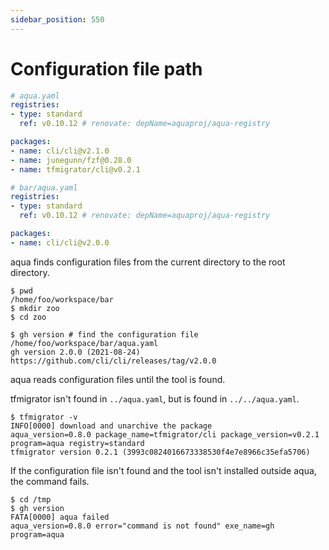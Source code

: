 ```yaml
---
sidebar_position: 550
---
```


# Configuration file path

```yaml
# aqua.yaml
registries:
- type: standard
  ref: v0.10.12 # renovate: depName=aquaproj/aqua-registry

packages:
- name: cli/cli@v2.1.0
- name: junegunn/fzf@0.28.0
- name: tfmigrator/cli@v0.2.1
```

```yaml
# bar/aqua.yaml
registries:
- type: standard
  ref: v0.10.12 # renovate: depName=aquaproj/aqua-registry

packages:
- name: cli/cli@v2.0.0
```

aqua finds configuration files from the current directory to the root directory.

```console
$ pwd
/home/foo/workspace/bar
$ mkdir zoo
$ cd zoo

$ gh version # find the configuration file /home/foo/workspace/bar/aqua.yaml
gh version 2.0.0 (2021-08-24)
https://github.com/cli/cli/releases/tag/v2.0.0
```

aqua reads configuration files until the tool is found.

tfmigrator isn't found in `../aqua.yaml`, but is found in `../../aqua.yaml`.

```console
$ tfmigrator -v
INFO[0000] download and unarchive the package            aqua_version=0.8.0 package_name=tfmigrator/cli package_version=v0.2.1 program=aqua registry=standard
tfmigrator version 0.2.1 (3993c0824016673338530f4e7e8966c35efa5706)
```

If the configuration file isn't found and the tool isn't installed outside aqua, the command fails.

```console
$ cd /tmp
$ gh version
FATA[0000] aqua failed                                   aqua_version=0.8.0 error="command is not found" exe_name=gh program=aqua
```
